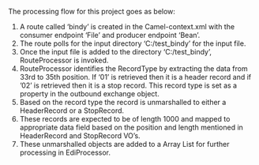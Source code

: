 
The processing flow for this project goes as below:
1.	A route called ‘bindy’ is created in the Camel-context.xml with the consumer endpoint ‘File’ and producer endpoint ‘Bean’.
2.	The route polls for the input directory ‘C:/test_bindy’ for the input file.
3.	Once the input file is added to the directory ‘C:/test_bindy’, RouteProcessor is invoked.
4.	RouteProcessor identifies the RecordType by extracting the data from 33rd to 35th position. If ‘01’ is retrieved then it is a header record and if ’02’ is retrieved then it is a stop record. This record type is set as a property in the outbound exchange object.
5.	Based on the record type the record is unmarshalled to either a HeaderRecord or a StopRecord.
6.	These records are expected to be of length 1000 and mapped to appropriate data field based on the position and length mentioned in HeaderRecord and StopRecord VO’s.
7.	These unmarshalled objects are added to a Array List for further processing in EdiProcessor.
